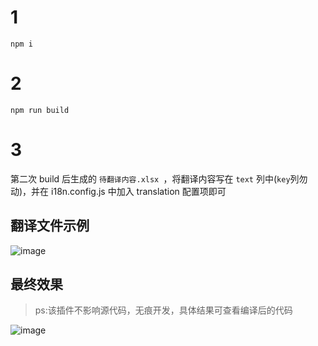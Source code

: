 # 1

`npm i`

# 2

`npm run build`

# 3

第二次 build 后生成的 `待翻译内容.xlsx `，将翻译内容写在 `text` 列中(`key`列勿动)，并在 i18n.config.js 中加入 translation 配置项即可

## 翻译文件示例

 

![image](https://user-images.githubusercontent.com/4214624/148200030-648b4cac-342e-483f-878d-53977effc6e2.png)

## 最终效果

> ps:该插件不影响源代码，无痕开发，具体结果可查看编译后的代码
> 

![image](https://user-images.githubusercontent.com/4214624/148202978-626bdd94-5791-48ab-97e4-dbcea0cd04c9.png)
